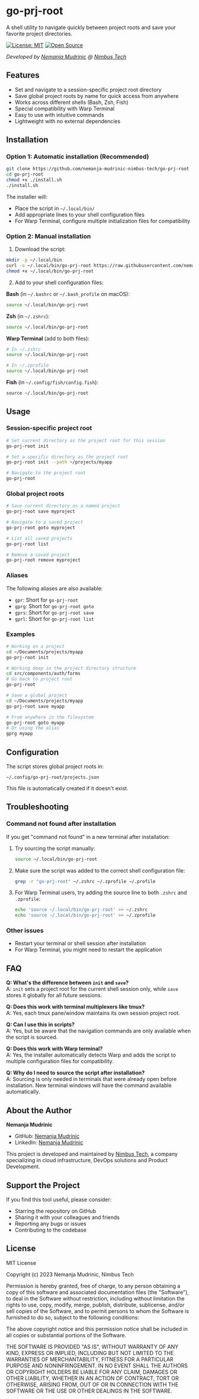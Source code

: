 # go-prj-root

A shell utility to navigate quickly between project roots and save your favorite project directories.

[![License: MIT](https://img.shields.io/badge/License-MIT-blue.svg)](https://opensource.org/licenses/MIT)
[![Open Source](https://img.shields.io/badge/Open%20Source-Yes-brightgreen)]()

*Developed by [Nemanja Mudrinic](https://github.com/nemanja-mudrinic-nimbus-tech) @ [Nimbus Tech](https://nimbus-tech.io)*

## Features

- Set and navigate to a session-specific project root directory
- Save global project roots by name for quick access from anywhere
- Works across different shells (Bash, Zsh, Fish)
- Special compatibility with Warp Terminal
- Easy to use with intuitive commands
- Lightweight with no external dependencies

## Installation

### Option 1: Automatic installation (Recommended)

```bash
git clone https://github.com/nemanja-mudrinic-nimbus-tech/go-prj-root
cd go-prj-root
chmod +x ./install.sh
./install.sh
```

The installer will:
- Place the script in `~/.local/bin/`
- Add appropriate lines to your shell configuration files
- For Warp Terminal, configure multiple initialization files for compatibility

### Option 2: Manual installation

1. Download the script:
```bash
mkdir -p ~/.local/bin
curl -o ~/.local/bin/go-prj-root https://raw.githubusercontent.com/nemanja-mudrinic-nimbus-tech/go-prj-root/main/go-prj-root.sh
chmod +x ~/.local/bin/go-prj-root
```

2. Add to your shell configuration files:

**Bash** (in `~/.bashrc` or `~/.bash_profile` on macOS):
```bash
source ~/.local/bin/go-prj-root
```

**Zsh** (in `~/.zshrc`):
```bash
source ~/.local/bin/go-prj-root
```

**Warp Terminal** (add to both files):
```bash
# In ~/.zshrc
source ~/.local/bin/go-prj-root

# In ~/.zprofile
source ~/.local/bin/go-prj-root
```

**Fish** (in `~/.config/fish/config.fish`):
```fish
source ~/.local/bin/go-prj-root
```

## Usage

### Session-specific project root

```bash
# Set current directory as the project root for this session
go-prj-root init

# Set a specific directory as the project root
go-prj-root init --path ~/projects/myapp

# Navigate to the project root
go-prj-root
```

### Global project roots

```bash
# Save current directory as a named project
go-prj-root save myproject

# Navigate to a saved project
go-prj-root goto myproject

# List all saved projects
go-prj-root list

# Remove a saved project
go-prj-root remove myproject
```

### Aliases

The following aliases are also available:

- `gpr`: Short for `go-prj-root`
- `gprg`: Short for `go-prj-root goto`
- `gprs`: Short for `go-prj-root save`
- `gprl`: Short for `go-prj-root list`

### Examples

```bash
# Working on a project
cd ~/Documents/projects/myapp
go-prj-root init

# Working deep in the project directory structure
cd src/components/auth/forms
# Go back to project root
go-prj-root

# Save a global project
cd ~/Documents/projects/myapp
go-prj-root save myapp

# From anywhere in the filesystem
go-prj-root goto myapp
# Or using the alias
gprg myapp
```

## Configuration

The script stores global project roots in:
```
~/.config/go-prj-root/projects.json
```

This file is automatically created if it doesn't exist.

## Troubleshooting

### Command not found after installation

If you get "command not found" in a new terminal after installation:

1. Try sourcing the script manually:
   ```bash
   source ~/.local/bin/go-prj-root
   ```

2. Make sure the script was added to the correct shell configuration file:
   ```bash
   grep -r "go-prj-root" ~/.zshrc ~/.zprofile ~/.profile
   ```

3. For Warp Terminal users, try adding the source line to both `.zshrc` and `.zprofile`:
   ```bash
   echo 'source ~/.local/bin/go-prj-root' >> ~/.zshrc
   echo 'source ~/.local/bin/go-prj-root' >> ~/.zprofile
   ```

### Other issues

- Restart your terminal or shell session after installation
- For Warp Terminal, you might need to restart the application

## FAQ

**Q: What's the difference between `init` and `save`?**  
A: `init` sets a project root for the current shell session only, while `save` stores it globally for all future sessions.

**Q: Does this work with terminal multiplexers like tmux?**  
A: Yes, each tmux pane/window maintains its own session project root.

**Q: Can I use this in scripts?**  
A: Yes, but be aware that the navigation commands are only available when the script is sourced.

**Q: Does this work with Warp terminal?**  
A: Yes, the installer automatically detects Warp and adds the script to multiple configuration files for compatibility.

**Q: Why do I need to source the script after installation?**  
A: Sourcing is only needed in terminals that were already open before installation. New terminal windows will have the command available automatically.

## About the Author

**Nemanja Mudrinic**
- GitHub: [Nemanja Mudrinic](https://github.com/nemanjamudrinski)
- LinkedIn: [Nemanja Mudrinic](https://github.com/nemanja-mudrinic-nimbus-tech)

This project is developed and maintained by [Nimbus Tech](https://nimbus-tech.io), a company specializing in cloud infrastructure, DevOps solutions and Product Development.

## Support the Project

If you find this tool useful, please consider:
- Starring the repository on GitHub
- Sharing it with your colleagues and friends
- Reporting any bugs or issues
- Contributing to the codebase

## License

MIT License

Copyright (c) 2023 Nemanja Mudrinic, Nimbus Tech

Permission is hereby granted, free of charge, to any person obtaining a copy
of this software and associated documentation files (the "Software"), to deal
in the Software without restriction, including without limitation the rights
to use, copy, modify, merge, publish, distribute, sublicense, and/or sell
copies of the Software, and to permit persons to whom the Software is
furnished to do so, subject to the following conditions:

The above copyright notice and this permission notice shall be included in all
copies or substantial portions of the Software.

THE SOFTWARE IS PROVIDED "AS IS", WITHOUT WARRANTY OF ANY KIND, EXPRESS OR
IMPLIED, INCLUDING BUT NOT LIMITED TO THE WARRANTIES OF MERCHANTABILITY,
FITNESS FOR A PARTICULAR PURPOSE AND NONINFRINGEMENT. IN NO EVENT SHALL THE
AUTHORS OR COPYRIGHT HOLDERS BE LIABLE FOR ANY CLAIM, DAMAGES OR OTHER
LIABILITY, WHETHER IN AN ACTION OF CONTRACT, TORT OR OTHERWISE, ARISING FROM,
OUT OF OR IN CONNECTION WITH THE SOFTWARE OR THE USE OR OTHER DEALINGS IN THE
SOFTWARE.
